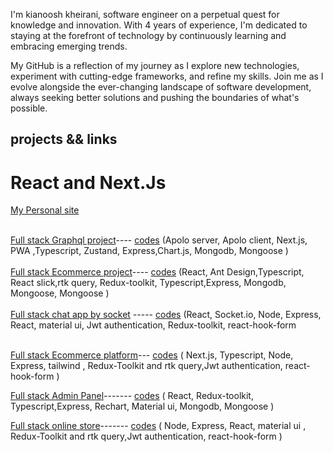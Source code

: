 <p> I'm kianoosh kheirani, software engineer on a perpetual quest for knowledge and innovation. With 4 years of experience, I'm dedicated to staying at the forefront of technology by continuously learning and embracing emerging trends.

My GitHub is a reflection of my journey as I explore new technologies, experiment with cutting-edge frameworks, and refine my skills. Join me as I evolve alongside the ever-changing landscape of software development, always seeking better solutions and pushing the boundaries of what's possible.</p>

## projects && links 
 # React and Next.Js
  
   <a href='https://www.shiraz-digital.com/'>My Personal site<a/>

     
   <br>
   <a href='https://graphql-ky63.onrender.com'>Full stack Graphql project<a/>----
   <a href='https://github.com/kiancodemy/graphql'>codes<a/><span> (Apolo server, Apolo client, Next.js, PWA ,Typescript, Zustand, Express,Chart.js, Mongodb, Mongoose <span/>)
   <br></br>
     <a href='https://graphql-ky63.onrender.com'>Full stack Ecommerce project<a/>----
   <a href='https://github.com/kiancodemy/graphql'>codes<a/><span> (React, Ant Design,Typescript, React slick,rtk query, Redux-toolkit, Typescript,Express, Mongodb, Mongoose, Mongoose <span/>)
   <br></br>
    <a href='https://chat-app-by-socket-io.onrender.com/'>Full stack chat app by socket<a/> -----
   <a href='https://github.com/kiancodemy/chat-app-by-socket.io'>codes<a/><span> (React, Socket.io, Node, Express, React, material ui, Jwt authentication, Redux-toolkit, react-hook-form     <span/>
   <br></br>
 
   <a href='https://next-pro-1.onrender.com'>Full stack Ecommerce platform<a/>--- <a 
   href='https://github.com/kiancodemy/next-pro'>codes<a/><span> ( Next.js, Typescript, Node, Express, tailwind , Redux-Toolkit and rtk query,Jwt authentication, react-hook-form<span/> )
   <br>
 
    
   <a href='https://frontadmin-xnvk.onrender.com/'>Full stack Admin Panel<a/>------- 
   <a href='https://github.com/kiancodemy/adminpanel'>codes<a/><span> ( React, Redux-toolkit, Typescript,Express, Rechart, Material ui, Mongodb, Mongoose <span/>)
   <br>
 
     
   <a href='https://fullstack-pro.onrender.com/'>Full stack online store<a/>------- <a 
   href='https://github.com/kiancodemy/mernstack'>codes<a/><span> ( Node, Express, React, material ui , Redux-Toolkit and rtk query,Jwt authentication, react-hook-form<span/> )
   <br>
 
    
   
   
  
   



     
   
     
  
     
   
    
     
 
       


 
  
     
   
    

  
  



 
    

    
    
    
  
